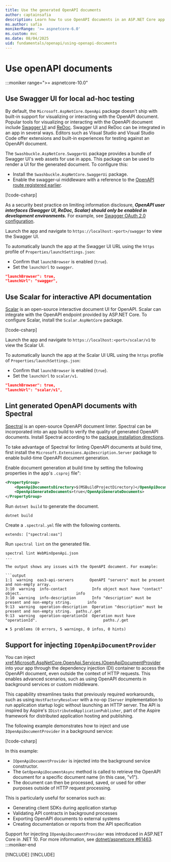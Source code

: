 ```yaml
---
title: Use the generated OpenAPI documents
author: captainsafia
description: Learn how to use OpenAPI documents in an ASP.NET Core app.
ms.author: safia
monikerRange: '>= aspnetcore-6.0'
ms.custom: mvc
ms.date: 08/04/2025
uid: fundamentals/openapi/using-openapi-documents
---
```

# Use openAPI documents

:::moniker range=">= aspnetcore-10.0"

## Use Swagger UI for local ad-hoc testing

By default, the `Microsoft.AspNetCore.OpenApi` package doesn't ship with built-in support for visualizing or interacting with the OpenAPI document. Popular tools for visualizing or interacting with the OpenAPI document include [Swagger UI](https://swagger.io/tools/swaggerhub/) and [ReDoc](https://github.com/Redocly/redoc). Swagger UI and ReDoc can be integrated in an app in several ways. Editors such as Visual Studio and Visual Studio Code offer extensions and built-in experiences for testing against an OpenAPI document.

The `Swashbuckle.AspNetCore.SwaggerUi` package provides a bundle of Swagger UI's web assets for use in apps. This package can be used to render a UI for the generated document. To configure this:

* Install the `Swashbuckle.AspNetCore.SwaggerUi` package.
* Enable the swagger-ui middleware with a reference to the [OpenAPI route registered earlier](xref:fundamentals/openapi/aspnetcore-openapi#customize-the-openapi-endpoint-route).

[!code-csharp[](~/fundamentals/openapi/samples/9.x/WebMinOpenApi/Program.cs?name=snippet_swaggerui)]

As a security best practice on limiting information disclosure, ***OpenAPI user interfaces (Swagger UI, ReDoc, Scalar) should only be enabled in development environments.*** For example, see [Swagger OAuth 2.0 configuration](https://swagger.io/docs/open-source-tools/swagger-ui/usage/oauth2/).

Launch the app and navigate to `https://localhost:<port>/swagger` to view the Swagger UI.

To automatically launch the app at the Swagger UI URL using the `https` profile of `Properties/launchSettings.json`:

* Confirm that `launchBrowser` is enabled (`true`).
* Set the `launchUrl` to `swagger`.

```json
"launchBrowser": true,
"launchUrl": "swagger",
```

## Use Scalar for interactive API documentation

[Scalar](https://scalar.com/) is an open-source interactive document UI for OpenAPI. Scalar can integrate with the OpenAPI endpoint provided by ASP.NET Core. To configure Scalar, install the `Scalar.AspNetCore` package.

[!code-csharp[](~/fundamentals/openapi/samples/9.x/WebMinOpenApi/Program.cs?name=snippet_openapiwithscalar)]

Launch the app and navigate to `https://localhost:<port>/scalar/v1` to view the Scalar UI.

To automatically launch the app at the Scalar UI URL using the `https` profile of `Properties/launchSettings.json`:

* Confirm that `launchBrowser` is enabled (`true`).
* Set the `launchUrl` to `scalar/v1`.

```json
"launchBrowser": true,
"launchUrl": "scalar/v1",
```

## Lint generated OpenAPI documents with Spectral

[Spectral](https://stoplight.io/open-source/spectral) is an open-source OpenAPI document linter. Spectral can be incorporated into an app build to verify the quality of generated OpenAPI documents. Install Spectral according to the [package installation directions](https://github.com/stoplightio/spectral#-installation).

To take advantage of Spectral for linting OpenAPI documents at build time, first install the `Microsoft.Extensions.ApiDescription.Server` package to enable build-time OpenAPI document generation.

Enable document generation at build time by setting the following properties in the app's `.csproj` file":

```xml
<PropertyGroup>
    <OpenApiDocumentsDirectory>$(MSBuildProjectDirectory)</OpenApiDocumentsDirectory>
    <OpenApiGenerateDocuments>true</OpenApiGenerateDocuments>
</PropertyGroup>
```

Run `dotnet build` to generate the document.

```dotnetcli
dotnet build
```

Create a `.spectral.yml` file with the following contents.

```text
extends: ["spectral:oas"]
```

Run `spectral lint` on the generated file.

```dotnetcli
spectral lint WebMinOpenApi.json
...

The output shows any issues with the OpenAPI document. For example:

```output
1:1  warning  oas3-api-servers       OpenAPI "servers" must be present and non-empty array.
3:10  warning  info-contact           Info object must have "contact" object.                        info
3:10  warning  info-description       Info "description" must be present and non-empty string.       info
9:13  warning  operation-description  Operation "description" must be present and non-empty string.  paths./.get
9:13  warning  operation-operationId  Operation must have "operationId".                             paths./.get

✖ 5 problems (0 errors, 5 warnings, 0 infos, 0 hints)
```

## Support for injecting `IOpenApiDocumentProvider`

You can inject <xref:Microsoft.AspNetCore.OpenApi.Services.IOpenApiDocumentProvider> into your app through the dependency injection (DI) container to access the OpenAPI document, even outside the context of HTTP requests. This enables advanced scenarios, such as using OpenAPI documents in background services or custom middleware.

This capability streamlines tasks that previously required workarounds, such as using `HostFactoryResolver` with a no-op `IServer` implementation to run application startup logic without launching an HTTP server. The API is inspired by Aspire's `IDistributedApplicationPublisher`, part of the Aspire framework for distributed application hosting and publishing.

The following example demonstrates how to inject and use `IOpenApiDocumentProvider` in a background service:

[!code-csharp[](~/fundamentals/openapi/samples/10.x/WebMinOpenApi/Program.cs?name=snippet_iopenapidocumentprovider)]

In this example:

* `IOpenApiDocumentProvider` is injected into the background service constructor.
* The `GetOpenApiDocumentAsync` method is called to retrieve the OpenAPI document for a specific document name (in this case, "v1").
* The document can then be processed, saved, or used for other purposes outside of HTTP request processing.

This is particularly useful for scenarios such as:

* Generating client SDKs during application startup
* Validating API contracts in background processes
* Exporting OpenAPI documents to external systems
* Creating documentation or reports from the API specification

Support for injecting `IOpenApiDocumentProvider` was introduced in ASP.NET Core in .NET 10. For more information, see [dotnet/aspnetcore #61463](https://github.com/dotnet/aspnetcore/pull/61463).
:::moniker-end

[!INCLUDE[](~/fundamentals/openapi/includes/using-openapi-documents-6-8.md)]
[!INCLUDE[](~/fundamentals/openapi/includes/using-openapi-documents-9.md)]
